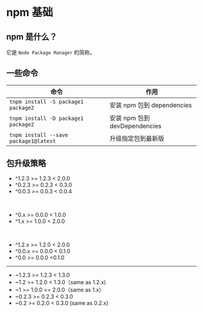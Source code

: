 # npm 基础

## npm 是什么？
它是 `Node Package Manager` 的简称。

## 一些命令
| 命令                                                      | 作用               |
| --------------------------------------------------------- | ------------------ |
| `tnpm install -S package1 package2` | 安装 npm 包到 dependencies                   |
| `tnpm install -D package1 package2`                 | 安装 npm 包到 devDependencies |
| `tnpm install --save package1@latest` | 升级指定包到最新版 |



## 包升级策略

* ^1.2.3 >= 1.2.3 < 2.0.0
* ^0.2.3 >= 0.2.3 < 0.3.0
* ^0.0.3 >= 0.0.3 < 0.0.4
<br/>

* ^0.x >= 0.0.0 < 1.0.0
* ^1.x >= 1.0.0 < 2.0.0
<br/>

* ^1.2.x >= 1.2.0 < 2.0.0
* ^0.0.x >= 0.0.0 < 0.1.0
* ^0.0 >= 0.0.0 <0.1.0

---

* ~1.2.3 >= 1.2.3 < 1.3.0
* ~1.2 >= 1.2.0 < 1.3.0（same as 1.2.x)
* ~1 >= 1.0.0 <= 2.0.0（same as 1.x）
* ~0.2.3 >= 0.2.3 < 0.3.0
* ~0.2 >= 0.2.0 < 0.3.0 (same as 0.2.x)
